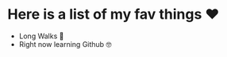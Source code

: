 # Here is a list of my fav things :heart: 
- Long Walks :walking: 
- Right now learning Github :nerd_face:
